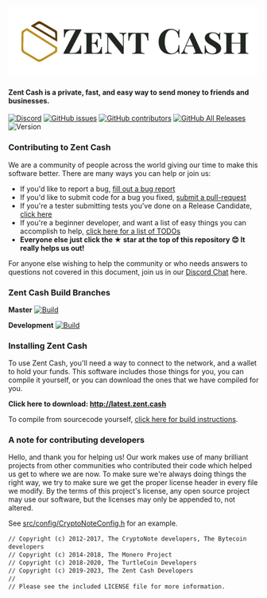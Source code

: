 ![Zent Cash](https://github.com/ZentCashFoundation/brand/blob/master/logo/wordmark/zentcash_wordmark_color.png "Zent Cash")
#### Zent Cash is a private, fast, and easy way to send money to friends and businesses.

[![Discord](https://img.shields.io/discord/527428494154792960?label=Discord%20-%20Zent%20Cash%20[ZTC])](https://discord.gg/tfaUE2G) 
[![GitHub issues](https://img.shields.io/github/issues/ZentCashFoundation/Zent?label=Issues)](https://github.com/ZentCashFoundation/Zent/issues)
[![GitHub contributors](https://img.shields.io/github/contributors-anon/ZentCashFoundation/Zent?label=Contributors)](https://github.com/ZentCashFoundation/Zent/graphs/contributors) 
[![GitHub All Releases](https://img.shields.io/github/downloads/ZentCashFoundation/Zent/total?label=Downloads)](http://latest.zent.cash) 
![Version](https://img.shields.io/github/v/release/ZentCashFoundation/Zent)

### Contributing to Zent Cash

We are a community of people across the world giving our time to make this software better. There are many ways you can help or join us:

-   If you'd like to report a bug, [fill out a bug report](https://github.com/ZentCashFoundation/Zent/issues)
-   If you'd like to submit code for a bug you fixed, [submit a pull-request](https://github.com/ZentCashFoundation/Zent/compare)
-   If you're a tester submitting tests you've done on a Release Candidate, [click here](https://github.com/ZentCashFoundation/Zent/issues/new?template=release-candidate.md)
-   If you're a beginner developer, and want a list of easy things you can accomplish to help, [click here for a list of TODOs](https://github.com/ZentCashFoundation/Zent/labels/GOOD%20FIRST%20ISSUE)
-   **Everyone else just click the ★ star at the top of this repository 😊 It really helps us out!**

For anyone else wishing to help the community or who needs answers to questions not covered in this document, join us in our [Discord Chat](http://chat.zent.cash) here.

### Zent Cash Build Branches

**Master**
[![Build](https://github.com/ZentCashFoundation/Zent/actions/workflows/matrix.yml/badge.svg?branch=master)](https://github.com/ZentCashFoundation/Zent/actions/workflows/matrix.yml)

**Development**
[![Build](https://github.com/ZentCashFoundation/Zent/actions/workflows/matrix.yml/badge.svg?branch=dev)](https://github.com/ZentCashFoundation/Zent/actions/workflows/matrix.yml)

### Installing Zent Cash

To use Zent Cash, you'll need a way to connect to the network, and a wallet to hold your funds. This software includes those things for you, you can compile it yourself, or you can download the ones that we have compiled for you.

**Click here to download: http://latest.zent.cash**

To compile from sourcecode yourself, [click here for build instructions](https://github.com/ZentCashFoundation/Zent/blob/dev/COMPILE.md).


### A note for contributing developers

Hello, and thank you for helping us! Our work makes use of many brilliant projects from other communities who contributed their code which helped us get to where we are now. To make sure we're always doing things the right way, we try to make sure we get the proper license header in every file we modify. By the terms of this project's license, any open source project may use our software, but the licenses may only be appended to, not altered. 

See [src/config/CryptoNoteConfig.h](https://github.com/ZentCashFoundation/Zent/blob/9a8ca3b76d55d73bc0797ecfd5b6aa8bff18edf8/src/config/CryptoNoteConfig.h#L4) for an example.

```
// Copyright (c) 2012-2017, The CryptoNote developers, The Bytecoin developers
// Copyright (c) 2014-2018, The Monero Project
// Copyright (c) 2018-2020, The TurtleCoin Developers
// Copyright (c) 2019-2023, The Zent Cash Developers
//
// Please see the included LICENSE file for more information.
```
